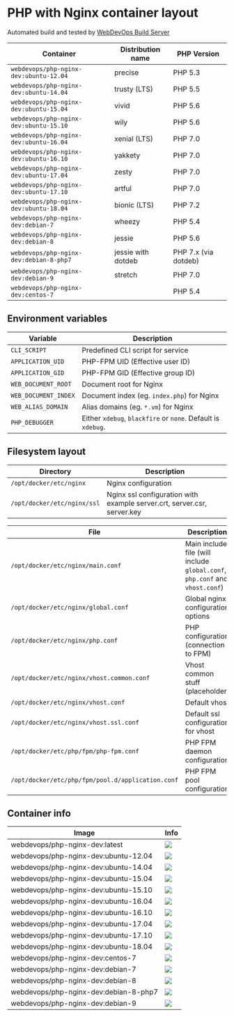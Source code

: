 # PHP with Nginx container layout

Automated build and tested by [WebDevOps Build Server](https://build.webdevops.io/)

Container                               | Distribution name        | PHP Version
--------------------------------------- | ------------------------ | --------------
`webdevops/php-nginx-dev:ubuntu-12.04`      | precise                  | PHP 5.3
`webdevops/php-nginx-dev:ubuntu-14.04`      | trusty (LTS)             | PHP 5.5
`webdevops/php-nginx-dev:ubuntu-15.04`      | vivid                    | PHP 5.6
`webdevops/php-nginx-dev:ubuntu-15.10`      | wily                     | PHP 5.6
`webdevops/php-nginx-dev:ubuntu-16.04`      | xenial (LTS)             | PHP 7.0
`webdevops/php-nginx-dev:ubuntu-16.10`      | yakkety                  | PHP 7.0
`webdevops/php-nginx-dev:ubuntu-17.04`      | zesty                    | PHP 7.0
`webdevops/php-nginx-dev:ubuntu-17.10`      | artful                   | PHP 7.0
`webdevops/php-nginx-dev:ubuntu-18.04`      | bionic (LTS)             | PHP 7.2
`webdevops/php-nginx-dev:debian-7`          | wheezy                   | PHP 5.4
`webdevops/php-nginx-dev:debian-8`          | jessie                   | PHP 5.6
`webdevops/php-nginx-dev:debian-8-php7`     | jessie with dotdeb       | PHP 7.x (via dotdeb)
`webdevops/php-nginx-dev:debian-9`          | stretch                  | PHP 7.0
`webdevops/php-nginx-dev:centos-7`          |                          | PHP 5.4


## Environment variables

Variable              | Description
--------------------- |  ------------------------------------------------------------------------------
`CLI_SCRIPT`          | Predefined CLI script for service
`APPLICATION_UID`     | PHP-FPM UID (Effective user ID)
`APPLICATION_GID`     | PHP-FPM GID (Effective group ID)
`WEB_DOCUMENT_ROOT`   | Document root for Nginx
`WEB_DOCUMENT_INDEX`  | Document index (eg. `index.php`) for Nginx
`WEB_ALIAS_DOMAIN`    | Alias domains (eg. `*.vm`) for Nginx
`PHP_DEBUGGER`        | Either `xdebug`, `blackfire` or `none`. Default is `xdebug`.

## Filesystem layout

Directory                       | Description
------------------------------- | ------------------------------------------------------------------------------
`/opt/docker/etc/nginx`         | Nginx configuration
`/opt/docker/etc/nginx/ssl`     | Nginx ssl configuration with example server.crt, server.csr, server.key

File                                                | Description
--------------------------------------------------- | ------------------------------------------------------------------------------
`/opt/docker/etc/nginx/main.conf`                   | Main include file (will include `global.conf`, `php.conf` and `vhost.conf`) 
`/opt/docker/etc/nginx/global.conf`                 | Global nginx configuration options
`/opt/docker/etc/nginx/php.conf`                    | PHP configuration (connection to FPM)
`/opt/docker/etc/nginx/vhost.common.conf`           | Vhost common stuff (placeholder)
`/opt/docker/etc/nginx/vhost.conf`                  | Default vhost
`/opt/docker/etc/nginx/vhost.ssl.conf`              | Default ssl configuration for vhost
`/opt/docker/etc/php/fpm/php-fpm.conf`              | PHP FPM daemon configuration
`/opt/docker/etc/php/fpm/pool.d/application.conf`   | PHP FPM pool configuration

## Container info

Image                               | Info                                                                       
----------------------------------- | ----------------------------------------------------------------------------------
webdevops/php-nginx-dev:latest          | [![](https://badge.imagelayers.io/webdevops/php-nginx-dev:latest.svg)](https://imagelayers.io/?images=webdevops/php-nginx-dev:latest 'Get your own badge on imagelayers.io')
webdevops/php-nginx-dev:ubuntu-12.04    | [![](https://badge.imagelayers.io/webdevops/php-nginx-dev:ubuntu-12.04.svg)](https://imagelayers.io/?images=webdevops/php-nginx-dev:ubuntu-12.04 'Get your own badge on imagelayers.io')
webdevops/php-nginx-dev:ubuntu-14.04    | [![](https://badge.imagelayers.io/webdevops/php-nginx-dev:ubuntu-14.04.svg)](https://imagelayers.io/?images=webdevops/php-nginx-dev:ubuntu-14.04 'Get your own badge on imagelayers.io')
webdevops/php-nginx-dev:ubuntu-15.04    | [![](https://badge.imagelayers.io/webdevops/php-nginx-dev:ubuntu-15.04.svg)](https://imagelayers.io/?images=webdevops/php-nginx-dev:ubuntu-15.04 'Get your own badge on imagelayers.io')
webdevops/php-nginx-dev:ubuntu-15.10    | [![](https://badge.imagelayers.io/webdevops/php-nginx-dev:ubuntu-15.10.svg)](https://imagelayers.io/?images=webdevops/php-nginx-dev:ubuntu-15.14 'Get your own badge on imagelayers.io')
webdevops/php-nginx-dev:ubuntu-16.04    | [![](https://badge.imagelayers.io/webdevops/php-nginx-dev:ubuntu-16.04.svg)](https://imagelayers.io/?images=webdevops/php-nginx-dev:ubuntu-16.04 'Get your own badge on imagelayers.io')
webdevops/php-nginx-dev:ubuntu-16.10    | [![](https://badge.imagelayers.io/webdevops/php-nginx-dev:ubuntu-16.10.svg)](https://imagelayers.io/?images=webdevops/php-nginx-dev:ubuntu-16.14 'Get your own badge on imagelayers.io')
webdevops/php-nginx-dev:ubuntu-17.04    | [![](https://badge.imagelayers.io/webdevops/php-nginx-dev:ubuntu-17.04.svg)](https://imagelayers.io/?images=webdevops/php-nginx-dev:ubuntu-17.04 'Get your own badge on imagelayers.io')
webdevops/php-nginx-dev:ubuntu-17.10    | [![](https://badge.imagelayers.io/webdevops/php-nginx-dev:ubuntu-17.10.svg)](https://imagelayers.io/?images=webdevops/php-nginx-dev:ubuntu-17.14 'Get your own badge on imagelayers.io')
webdevops/php-nginx-dev:ubuntu-18.04    | [![](https://badge.imagelayers.io/webdevops/php-nginx-dev:ubuntu-18.04.svg)](https://imagelayers.io/?images=webdevops/php-nginx-dev:ubuntu-18.04 'Get your own badge on imagelayers.io')
webdevops/php-nginx-dev:centos-7        | [![](https://badge.imagelayers.io/webdevops/php-nginx-dev:centos-7.svg)](https://imagelayers.io/?images=webdevops/php-nginx-dev:centos-7 'Get your own badge on imagelayers.io')
webdevops/php-nginx-dev:debian-7        | [![](https://badge.imagelayers.io/webdevops/php-nginx-dev:debian-7.svg)](https://imagelayers.io/?images=webdevops/php-nginx-dev:debian-7 'Get your own badge on imagelayers.io')
webdevops/php-nginx-dev:debian-8        | [![](https://badge.imagelayers.io/webdevops/php-nginx-dev:debian-8.svg)](https://imagelayers.io/?images=webdevops/php-nginx-dev:debian-8 'Get your own badge on imagelayers.io')
webdevops/php-nginx-dev:debian-8-php7   | [![](https://badge.imagelayers.io/webdevops/php-nginx-dev:debian-8-php-apache7.svg)](https://imagelayers.io/?images=webdevops/php-nginx-dev:debian-8-php-apache7 'Get your own badge on imagelayers.io')
webdevops/php-nginx-dev:debian-9        | [![](https://badge.imagelayers.io/webdevops/php-nginx-dev:debian-9.svg)](https://imagelayers.io/?images=webdevops/php-nginx-dev:debian-9 'Get your own badge on imagelayers.io')
